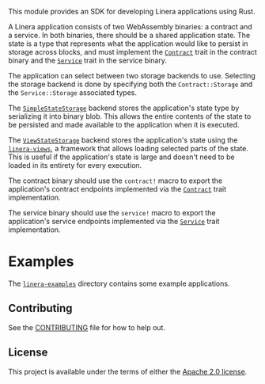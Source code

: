 <!-- cargo-rdme start -->

This module provides an SDK for developing Linera applications using Rust.

A Linera application consists of two WebAssembly binaries: a contract and a service.
In both binaries, there should be a shared application state. The state is a type that
represents what the application would like to persist in storage across blocks, and
must implement the [`Contract`](https://docs.rs/linera-sdk/latest/linera_sdk/trait.Contract.html) trait in the contract binary and the
[`Service`](https://docs.rs/linera-sdk/latest/linera_sdk/trait.Service.html) trait in the service binary.

The application can select between two storage backends to use. Selecting the storage
backend is done by specifying both the `Contract::Storage`
and the `Service::Storage` associated types.

The [`SimpleStateStorage`](https://docs.rs/linera-sdk/latest/linera_sdk/struct.SimpleStateStorage.html) backend stores the application's
state type by serializing it into binary blob. This allows the entire contents of the
state to be persisted and made available to the application when it is executed.

The [`ViewStateStorage`](https://docs.rs/linera-sdk/latest/linera_sdk/struct.ViewStateStorage.html) backend stores the application's
state using the
[`linera-views`](https://docs.rs/linera-views/latest/linera_views/index.html), a
framework that allows loading selected parts of the state. This is useful if the
application's state is large and doesn't need to be loaded in its entirety for every
execution.

The contract binary should use the `contract!` macro to export the application's contract
endpoints implemented via the [`Contract`](https://docs.rs/linera-sdk/latest/linera_sdk/trait.Contract.html) trait implementation.

The service binary should use the `service!` macro to export the application's service
endpoints implemented via the [`Service`](https://docs.rs/linera-sdk/latest/linera_sdk/trait.Service.html) trait implementation.

# Examples

The [`linera-examples`](https://github.com/linera-io/linera-protocol/tree/main/linera-examples)
directory contains some example applications.

<!-- cargo-rdme end -->

## Contributing

See the [CONTRIBUTING](../CONTRIBUTING.md) file for how to help out.

## License

This project is available under the terms of either the [Apache 2.0 license](../LICENSE).

